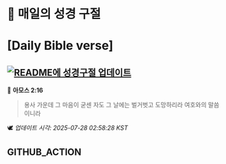 # 🙏 매일의 성경 구절
# [Daily Bible verse]
## [![README에 성경구절 업데이트](https://github.com/DONGSUKA/first_test/actions/workflows/update-readme-bible.yml/badge.svg)](https://github.com/DONGSUKA/first_test/actions/workflows/update-readme-bible.yml)
<!-- START_BIBLE_VERSE -->
📖 **아모스 2:16**
> 용사 가운데 그 마음이 굳센 자도 그 날에는 벌거벗고 도망하리라 여호와의 말씀이니라

🕊️ _업데이트 시각: 2025-07-28 02:58:28 KST_
  <!-- END_BIBLE_VERSE -->
## GITHUB_ACTION
